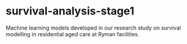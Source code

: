 # survival-analysis-stage1
 Machine learning models developed in our research study on survival modelling in residential aged care at Ryman facilities.
